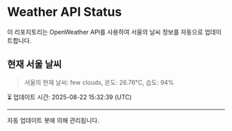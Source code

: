 
# Weather API Status

이 리포지토리는 OpenWeather API를 사용하여 서울의 날씨 정보를 자동으로 업데이트합니다.

## 현재 서울 날씨
> 서울의 현재 날씨: few clouds, 온도: 26.76°C, 습도: 94%

⏳ 업데이트 시간: 2025-08-22 15:32:39 (UTC)

---
자동 업데이트 봇에 의해 관리됩니다.
